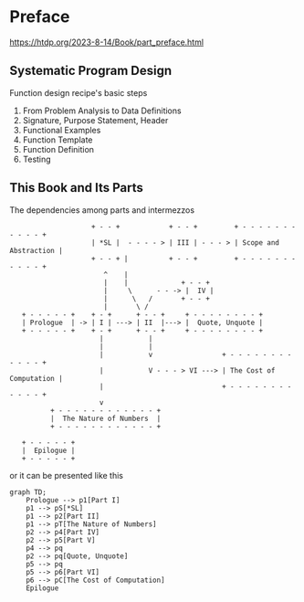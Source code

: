 # Preface

https://htdp.org/2023-8-14/Book/part_preface.html

## Systematic Program Design

Function design recipe's basic steps

1. From Problem Analysis to Data Definitions
2. Signature, Purpose Statement, Header
3. Functional Examples
4. Function Template
5. Function Definition
6. Testing

## This Book and Its Parts

The dependencies among parts and intermezzos

```
                    + - - +            + - - +         + - - - - - - - - - - - +
                    | *SL |  - - - - > | III | - - - > | Scope and Abstraction |
                    + - - + |          + - - +         + - - - - - - - - - - - +
                       ^    |
                       |    |             + - - +
                       |     \      - - -> |  IV |
                       |      \   /       + - - +
                       |       \ /
   + - - - - - +    + - +      + - - +     + - - - - - - - - +
   | Prologue  | -> | I | ---> | II  |---> |  Quote, Unquote |
   + - - - - - +    + - +      + - - +     + - - - - - - - - +
                      |           |
                      |           |
                      |           v                 + - - - - - - - - - - - - +
                      |           V - - - > VI ---> | The Cost of Computation |
                      |                             + - - - - - - - - - - - - +
                      v
          + - - - - - - - - - - - - +
          |  The Nature of Numbers  |
          + - - - - - - - - - - - - +

   + - - - - - +
   |  Epilogue |
   + - - - - - +

```

or it can be presented like this

```mermaid
graph TD;
    Prologue --> p1[Part I]
    p1 --> pS[*SL]
    p1 --> p2[Part II]
    p1 --> pT[The Nature of Numbers]
    p2 --> p4[Part IV]
    p2 --> p5[Part V]
    p4 --> pq
    p2 --> pq[Quote, Unquote]
    p5 --> pq
    p5 --> p6[Part VI]
    p6 --> pC[The Cost of Computation]
    Epilogue

```
